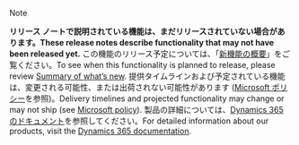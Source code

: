  > [!NOTE]
 >  <span data-ttu-id="c8d86-101">**リリース ノートで説明されている機能は、まだリリースされていない場合があります。**</span><span class="sxs-lookup"><span data-stu-id="c8d86-101">**These release notes describe functionality that may not have been released yet.**</span></span>
<span data-ttu-id="c8d86-102">この機能のリリース予定については、「[新機能の概要](/business-applications-release-notes/October18/service/customer-service-core-release-notes/planned-features)」をご覧ください。</span><span class="sxs-lookup"><span data-stu-id="c8d86-102">To see when this functionality is planned to release, please review [Summary of what’s new](/business-applications-release-notes/October18/service/customer-service-core-release-notes/planned-features).</span></span> <span data-ttu-id="c8d86-103">提供タイムラインおよび予定されている機能は、変更される可能性、または出荷されない可能性があります ([Microsoft ポリシー](https://go.microsoft.com/fwlink/p/?linkid=2007332)を参照)。</span><span class="sxs-lookup"><span data-stu-id="c8d86-103">Delivery timelines and projected functionality may change or may not ship (see [Microsoft policy](https://go.microsoft.com/fwlink/p/?linkid=2007332)).</span></span> <span data-ttu-id="c8d86-104">製品の詳細については、[Dynamics 365 のドキュメント](https://docs.microsoft.com/dynamics365/)を参照してください。</span><span class="sxs-lookup"><span data-stu-id="c8d86-104">For detailed information about our products, visit the [Dynamics 365 documentation](https://docs.microsoft.com/dynamics365/).</span></span> 
